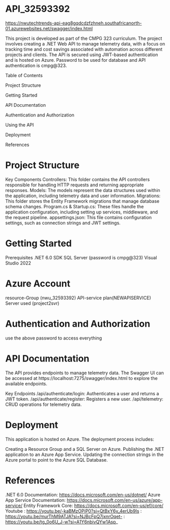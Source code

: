 # API_32593392 

https://nwutechtrends-api-eag8gqdcdzfzhneh.southafricanorth-01.azurewebsites.net/swagger/index.html

 This project is developed as part of the CMPG 323 curriculum. The project involves creating a .NET Web API to manage telemetry data, with a focus on tracking time and cost savings associated with automation across different projects and clients. The API is secured using JWT-based authentication and is hosted on Azure. Password to be used for database and API authentication is cmpg@323.

Table of Contents

Project Structure

Getting Started

API Documentation

Authentication and Authorization

Using the API

Deployment

References

# Project Structure
Key Components
Controllers: This folder contains the API controllers responsible for handling HTTP requests and returning appropriate responses.
Models: The models represent the data structures used within the application, including telemetry data and user information.
Migrations: This folder stores the Entity Framework migrations that manage database schema changes.
Program.cs & Startup.cs: These files handle the application configuration, including setting up services, middleware, and the request pipeline.
appsettings.json: This file contains configuration settings, such as connection strings and JWT settings.

# Getting Started
Prerequisites
.NET 6.0 SDK
SQL Server (password is cmpg@323)
Visual Studio 2022

# Azure Account 
  resource-Group (nwu_32593392)
  API-service plan(NEWAPISERVICE)
  Server used (project2svr)
  
# Authentication and Authorization
 use the above password to access everything

# API Documentation
The API provides endpoints to manage telemetry data. The Swagger UI can be accessed at https://localhost:7275/swagger/index.html to explore the available endpoints.

Key Endpoints
/api/authenticate/login: Authenticates a user and returns a JWT token.
/api/authenticate/register: Registers a new user.
/api/telemetry: CRUD operations for telemetry data.

# Deployment
This application is hosted on Azure. The deployment process includes:

Creating a Resource Group and a SQL Server on Azure.
Publishing the .NET application to an Azure App Service.
Updating the connection strings in the Azure portal to point to the Azure SQL Database.

# References
.NET 6.0 Documentation: https://docs.microsoft.com/en-us/dotnet/
Azure App Service Documentation: https://docs.microsoft.com/en-us/azure/app-service/
Entity Framework Core: https://docs.microsoft.com/en-us/ef/core/
Youtube : https://youtu.be/-kaBMzOPiP0?si=QtBxY6v_4erUb9Is
        : https://youtu.be/murThM9ATJA?si=NJBcFpQ7jxnrOqet-
        : https://youtu.be/tg_0o6U_J-w?si=A1Y6nbivQYw1Asp_
